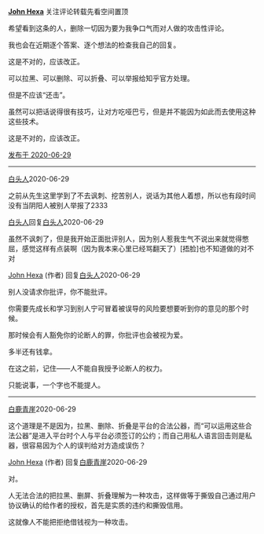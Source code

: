 [**John Hexa**](https://www.zhihu.com/people/mcbig)
关注评论转载先看空间置顶
>
希望看到这条的人，删除一切因为要为我争口气而对人做的攻击性评论。  
  >
我也会在近期逐个答案、逐个想法的检查我自己的回复。  
  >
这是不对的，应该改正。  
  >
可以拉黑、可以删除、可以折叠、可以举报给知乎官方处理。  
  >
但是不应该“还击”。  
  >
虽然可以把话说得很有技巧，让对方吃哑巴亏，但是并不能因为如此而去使用这种这些技术。  
  >
这是不对的，应该改正。

[发布于 2020-06-29](https://www.zhihu.com/pin/1260751082034712576)

---

[白头人](https://www.zhihu.com/people/bai-tou-ren-9)2020-06-29
>
之前从先生这里学到了不去讽刺、挖苦别人，说话为其他人着想，所以也有段时间没有当阴阳人被别人举报了2333

[白头人](https://www.zhihu.com/people/bai-tou-ren-9)回复[白头人](https://www.zhihu.com/people/bai-tou-ren-9)2020-06-29
>
虽然不讽刺了，但是我开始正面批评别人，因为别人惹我生气不说出来就觉得憋屈，感觉这样有点装啊（因为我本来心里已经骂翻天了）[捂脸]也不知道做的对不对

[John Hexa](https://www.zhihu.com/people/mcbig)​ (作者) 回复[白头人](https://www.zhihu.com/people/bai-tou-ren-9)2020-06-29
>
别人没请求你批评，你不能批评。  
  >
你需要先成长和学习到别人宁可冒着被误导的风险要想要听到你的意见的那个时候。  
  >
那时候会有人豁免你的论断人的罪，你批评也会被视为爱。  
  >
多半还有钱拿。  
  >
在这之前，记住——人不能自我授予论断人的权力。  
  >
只能说事，一个字也不能提人。

---

[白鹿青崖](https://www.zhihu.com/people/xing-chen-73-12)2020-06-29
>
这个道理是不是因为，拉黑、删除、折叠是平台的合法公器，而“可以运用这些合法公器”是进入平台时个人与平台必须签订的公约；而自己用私人语言回击则是私器，很容易因为个人的误判给对方造成误伤？

[John Hexa](https://www.zhihu.com/people/mcbig)​ (作者) 回复[白鹿青崖](https://www.zhihu.com/people/xing-chen-73-12)2020-06-29
>
对。  
  >
人无法合法的把拉黑、删屏、折叠理解为一种攻击，这样做等于撕毁自己通过用户协议确认的给作者的授权，首先是实质的违约和撕毁信用。  
  >
这就像人不能把拒绝借钱视为一种攻击。